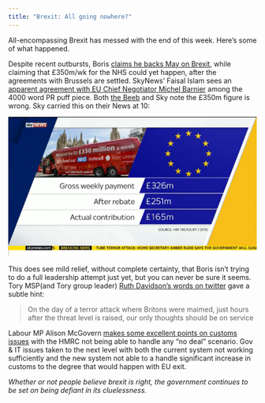 ```yaml
---
title: "Brexit: All going nowhere?"
---
```


All-encompassing Brexit has messed with the end of this week. Here’s some of what happened.

Despite recent outbursts, Boris [claims he backs May on Brexit](http://www.bbc.co.uk/news/uk-politics-41289080), while claiming that £350m/wk for the NHS could yet happen, after the agreements with Brussels are settled. SkyNews’ Faisal Islam sees an [apparent agreement with EU Chief Negotiator Michel Barnier](https://twitter.com/faisalislam/status/908965684515934208) among the 4000 word PR puff piece. Both [the Beeb](http://www.bbc.co.uk/news/uk-politics-41289080) and Sky note the £350m figure is wrong. Sky carried this on their News at 10:

![Gross payment: £326m, After rebate: £251m, Actual contribution: £165m](/images/2017-09-17-brexit-all-going-nowhere.png)

This does see mild relief, without complete certainty, that Boris isn’t trying to do a full leadership attempt just yet, but you can never be sure it seems. Tory MSP(and Tory group leader) [Ruth Davidson’s words on twitter](https://twitter.com/RuthDavidsonMSP/status/908804118629711878) gave a subtle hint:

> On the day of a terror attack where Britons were maimed, just hours after the threat level is raised, our only thoughts should be on service

Labour MP Alison McGovern [makes some excellent points on customs issues](https://twitter.com/Alison_McGovern/status/908674922565767168) with the HMRC not being able to handle any “no deal” scenario. Gov & IT issues taken to the next level with both the current system not working sufficiently and the new system not able to a handle significant increase in customs to the degree that would happen with EU exit. 

*Whether or not people believe brexit is right, the government continues to be set on being defiant in its cluelessness.*
